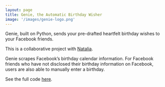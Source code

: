```yaml
---
layout: page
title: Genie, the Automatic Birthday Wisher
image: '/images/genie-logo.png'
---
```


Genie, built on Python, sends your pre-drafted heartfelt birthday wishes to your Facebook friends.

This is a collaborative project with <a target="_blank" href="https://github.com/nataliamoran">Natalia</a>.

Genie scrapes Facebook’s birthday calendar information. For Facebook friends who have not disclosed their birthday information on Facebook, users are also able to manually enter a birthday.

See the full code <a target="_blank" href="https://github.com/chuyunshen/genie">here</a>.